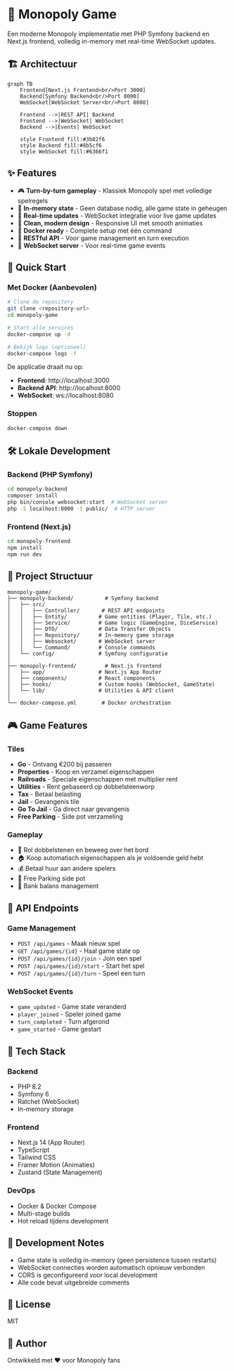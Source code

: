 # 🎲 Monopoly Game

Een moderne Monopoly implementatie met PHP Symfony backend en Next.js frontend, volledig in-memory met real-time WebSocket updates.

## 🏗️ Architectuur

```mermaid
graph TB
    Frontend[Next.js Frontend<br/>Port 3000]
    Backend[Symfony Backend<br/>Port 8000]
    WebSocket[WebSocket Server<br/>Port 8080]
    
    Frontend -->|REST API| Backend
    Frontend -->|WebSocket| WebSocket
    Backend -->|Events| WebSocket
    
    style Frontend fill:#3b82f6
    style Backend fill:#8b5cf6
    style WebSocket fill:#6366f1
```

## ✨ Features

- 🎮 **Turn-by-turn gameplay** - Klassiek Monopoly spel met volledige spelregels
- 💾 **In-memory state** - Geen database nodig, alle game state in geheugen
- 🔄 **Real-time updates** - WebSocket integratie voor live game updates
- 🎨 **Clean, modern design** - Responsive UI met smooth animaties
- 🐳 **Docker ready** - Complete setup met één command
- 📡 **RESTful API** - Voor game management en turn execution
- 🚀 **WebSocket server** - Voor real-time game events

## 🚀 Quick Start

### Met Docker (Aanbevolen)

```bash
# Clone de repository
git clone <repository-url>
cd monopoly-game

# Start alle services
docker-compose up -d

# Bekijk logs (optioneel)
docker-compose logs -f
```

De applicatie draait nu op:
- **Frontend**: http://localhost:3000
- **Backend API**: http://localhost:8000
- **WebSocket**: ws://localhost:8080

### Stoppen

```bash
docker-compose down
```

## 🛠️ Lokale Development

### Backend (PHP Symfony)

```bash
cd monopoly-backend
composer install
php bin/console websocket:start  # WebSocket server
php -S localhost:8000 -t public/  # HTTP server
```

### Frontend (Next.js)

```bash
cd monopoly-frontend
npm install
npm run dev
```

## 📁 Project Structuur

```
monopoly-game/
├── monopoly-backend/          # Symfony backend
│   ├── src/
│   │   ├── Controller/       # REST API endpoints
│   │   ├── Entity/          # Game entities (Player, Tile, etc.)
│   │   ├── Service/         # Game logic (GameEngine, DiceService)
│   │   ├── DTO/             # Data Transfer Objects
│   │   ├── Repository/      # In-memory game storage
│   │   ├── Websocket/       # WebSocket server
│   │   └── Command/         # Console commands
│   └── config/              # Symfony configuratie
│
├── monopoly-frontend/         # Next.js frontend
│   ├── app/                 # Next.js App Router
│   ├── components/          # React components
│   ├── hooks/               # Custom hooks (WebSocket, GameState)
│   └── lib/                 # Utilities & API client
│
└── docker-compose.yml        # Docker orchestration
```

## 🎮 Game Features

### Tiles
- **Go** - Ontvang €200 bij passeren
- **Properties** - Koop en verzamel eigenschappen
- **Railroads** - Speciale eigenschappen met multiplier rent
- **Utilities** - Rent gebaseerd op dobbelsteenworp
- **Tax** - Betaal belasting
- **Jail** - Gevangenis tile
- **Go To Jail** - Ga direct naar gevangenis
- **Free Parking** - Side pot verzameling

### Gameplay
- 🎲 Rol dobbelstenen en beweeg over het bord
- 🏠 Koop automatisch eigenschappen als je voldoende geld hebt
- 💰 Betaal huur aan andere spelers
- 🎁 Free Parking side pot
- 🏦 Bank balans management

## 🔌 API Endpoints

### Game Management
- `POST /api/games` - Maak nieuw spel
- `GET /api/games/{id}` - Haal game state op
- `POST /api/games/{id}/join` - Join een spel
- `POST /api/games/{id}/start` - Start het spel
- `POST /api/games/{id}/turn` - Speel een turn

### WebSocket Events
- `game_updated` - Game state veranderd
- `player_joined` - Speler joined game
- `turn_completed` - Turn afgerond
- `game_started` - Game gestart

## 🧪 Tech Stack

### Backend
- PHP 8.2
- Symfony 6
- Ratchet (WebSocket)
- In-memory storage

### Frontend
- Next.js 14 (App Router)
- TypeScript
- Tailwind CSS
- Framer Motion (Animaties)
- Zustand (State Management)

### DevOps
- Docker & Docker Compose
- Multi-stage builds
- Hot reload tijdens development

## 📝 Development Notes

- Game state is volledig in-memory (geen persistence tussen restarts)
- WebSocket connecties worden automatisch opnieuw verbonden
- CORS is geconfigureerd voor local development
- Alle code bevat uitgebreide comments

## 📄 License

MIT

## 👤 Author

Ontwikkeld met ❤️ voor Monopoly fans
